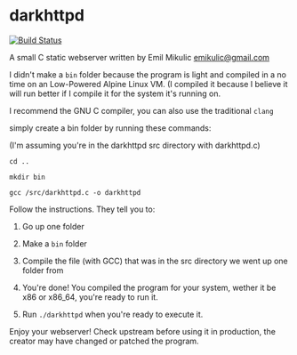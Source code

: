 # darkhttpd

[![Build Status](https://travis-ci.org/jmfgdev/darkhttpd.svg?branch=master)](https://travis-ci.org/jmfgdev/darkhttpd)

A small C static webserver written by Emil Mikulic <emikulic@gmail.com>

I didn't make a `bin` folder because the program is light and compiled in a no time on an Low-Powered Alpine Linux VM. (I compiled it because I believe it will run better if I compile it for the system it's running on.

I recommend the GNU C compiler, you can also use the traditional `clang`

simply create a bin folder by running these commands:

(I'm assuming you're in the darkhttpd src directory with darkhttpd.c)

`cd ..`

`mkdir bin`

`gcc /src/darkhttpd.c -o darkhttpd`

Follow the instructions. They tell you to:

1. Go up one folder

1. Make a `bin` folder

1. Compile the file (with GCC) that was in the src directory we went up one folder from

1. You're done! You compiled the program for your system, wether it be x86 or x86_64, you're ready to run it.

1. Run `./darkhttpd` when you're ready to execute it.

Enjoy your webserver! Check upstream before using it in production, the creator may have changed or patched the program.

